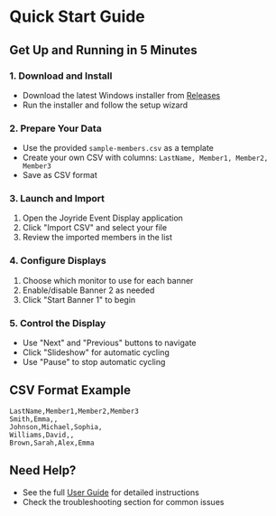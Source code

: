 # Quick Start Guide

## Get Up and Running in 5 Minutes

### 1. Download and Install
- Download the latest Windows installer from [Releases](https://github.com/jgilmore-dev/JoyrideNameDisplay/releases)
- Run the installer and follow the setup wizard

### 2. Prepare Your Data
- Use the provided `sample-members.csv` as a template
- Create your own CSV with columns: `LastName, Member1, Member2, Member3`
- Save as CSV format

### 3. Launch and Import
1. Open the Joyride Event Display application
2. Click "Import CSV" and select your file
3. Review the imported members in the list

### 4. Configure Displays
1. Choose which monitor to use for each banner
2. Enable/disable Banner 2 as needed
3. Click "Start Banner 1" to begin

### 5. Control the Display
- Use "Next" and "Previous" buttons to navigate
- Click "Slideshow" for automatic cycling
- Use "Pause" to stop automatic cycling

## CSV Format Example
```csv
LastName,Member1,Member2,Member3
Smith,Emma,,
Johnson,Michael,Sophia,
Williams,David,,
Brown,Sarah,Alex,Emma
```

## Need Help?
- See the full [User Guide](USER_GUIDE.md) for detailed instructions
- Check the troubleshooting section for common issues 